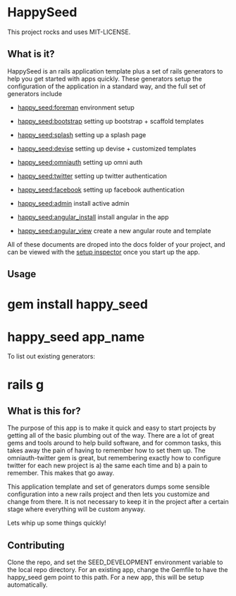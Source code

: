 # HappySeed

This project rocks and uses MIT-LICENSE.

## What is it?

HappySeed is an rails application template plus a set of rails generators to help you get started with apps quickly.  These generators setup the configuration of the application in a standard way, and the full set of generators include

* [happy_seed:foreman](https://github.com/sublimeguile/happy_seed/blob/master/lib/generators/happy_seed/foreman/templates/docs/README.00.base.rdoc) environment setup
* [happy_seed:bootstrap](https://github.com/sublimeguile/happy_seed/blob/master/lib/generators/happy_seed/bootstrap/templates/docs/README.01.bootstrap.rdoc)  setting up bootstrap + scaffold templates
* [happy_seed:splash](https://github.com/sublimeguile/happy_seed/blob/master/lib/generators/happy_seed/splash/templates/docs/README.02.splash.rdoc) setting up a splash page
* [happy_seed:devise](https://github.com/sublimeguile/happy_seed/blob/master/lib/generators/happy_seed/devise/templates/docs/README.03.devise.rdoc) setting up devise + customized templates
* [happy_seed:omniauth](https://github.com/sublimeguile/happy_seed/blob/master/lib/generators/happy_seed/omniauth/templates/docs/README.04.omniauth.rdoc) setting up omni auth
* [happy_seed:twitter](https://github.com/sublimeguile/happy_seed/blob/master/lib/generators/happy_seed/twitter/templates/docs/README.05.twitter.rdoc) setting up twitter authentication
* [happy_seed:facebook](https://github.com/sublimeguile/happy_seed/blob/master/lib/generators/happy_seed/facebook/templates/docs/README.06.facebook.rdoc) setting up facebook authentication
* [happy_seed:admin](https://github.com/sublimeguile/happy_seed/blob/master/lib/generators/happy_seed/admin/templates/docs/README.07.admin.rdoc) install active admin

* [happy_seed:angular_install](https://github.com/sublimeguile/happy_seed/blob/master/lib/generators/happy_seed/angular_install/templates/docs/README.10.angular_install.rdoc) install angular in the app
* [happy_seed:angular_view](https://github.com/sublimeguile/happy_seed/blob/master/lib/generators/happy_seed/angular_install/templates/docs/README.11.angular_view.rdoc) create a new angular route and template

All of these documents are droped into the docs folder of your project, and can be viewed with the [setup inspector](http://localhost:3000) once you start up the app.

## Usage

  # gem install happy_seed

  # happy_seed app_name

To list out existing generators:

  # rails g

## What is this for?

The purpose of this app is to make it quick and easy to start projects by getting all of the basic plumbing out of the way.  There are a lot of great gems and tools around to help build software, and for common tasks, this takes away the pain of having to remember how to set them up.  The omniauth-twitter gem is great, but remembering exactly how to configure twitter for each new project is a) the same each time and b) a pain to remember.  This makes that go away.

This application template and set of generators dumps some sensible configuration into a new rails project and then lets you customize and change from there.  It is not necessary to keep it in the project after a certain stage where everything will be custom anyway.

Lets whip up some things quickly!

## Contributing

Clone the repo, and set the SEED_DEVELOPMENT environment variable to the local repo directory.  For an existing app, change the Gemfile to have the happy_seed gem point to this path.  For a new app, this will be setup automatically.
